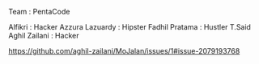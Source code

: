 Team : PentaCode

Alfikri              : Hacker
Azzura Lazuardy      : Hipster
Fadhil Pratama       : Hustler
T.Said Aghil Zailani : Hacker

https://github.com/aghil-zailani/MoJalan/issues/1#issue-2079193768
